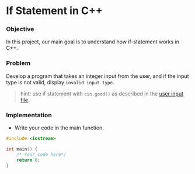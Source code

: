 # If Statement in C++

### Objective

In this project, our main goal is to understand how if-statement works in C++.

### Problem

Develop a program that takes an integer input from the user, and if the input type is not valid, display `invalid input type`.

> hint: use if statement with `cin.good()` as described in the [user input file](https://github.com/SAFCSP-Team/cpp-bootcamp/blob/main/bootcamp/01-introduction-to-c%2B%2B/06-user-inputs/01-input.md#input-type-check). 

### Implementation
- Write your code in the main function.
  
```cpp
#include <iostream>

int main() {
    /* Your code here*/
    return 0;
}

```
